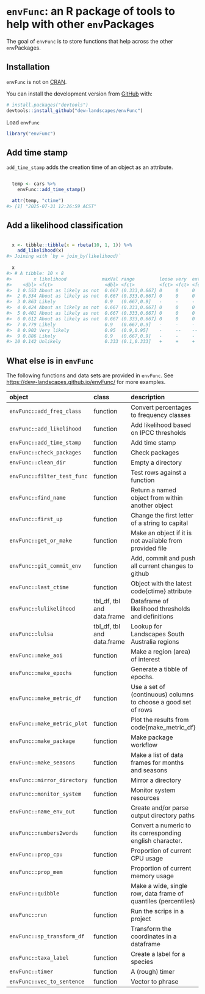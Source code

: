 
<!-- README.md is generated from README.Rmd. Please edit that file -->

# `envFunc`: an R package of tools to help with other `env`Packages

<!-- badges: start -->

<!-- badges: end -->

The goal of `envFunc` is to store functions that help across the other
`env`Packages.

## Installation

`envFunc` is not on [CRAN](https://CRAN.R-project.org).

You can install the development version from
[GitHub](https://github.com/) with:

``` r
# install.packages("devtools")
devtools::install_github("dew-landscapes/envFunc")
```

Load `envFunc`

``` r
library("envFunc")
```

## Add time stamp

`add_time_stamp` adds the creation time of an object as an attribute.

``` r

  temp <- cars %>%
    envFunc::add_time_stamp()

  attr(temp, "ctime")
#> [1] "2025-07-31 12:26:59 ACST"
```

## Add a likelihood classification

``` r

  x <- tibble::tibble(x = rbeta(10, 1, 1)) %>%
    add_likelihood(x)
#> Joining with `by = join_by(likelihood)`
  
  x
#> # A tibble: 10 × 8
#>        x likelihood             maxVal range         loose very  extreme exceptional
#>    <dbl> <fct>                   <dbl> <fct>         <fct> <fct> <fct>   <fct>      
#>  1 0.553 About as likely as not  0.667 (0.333,0.667] 0     0     0       0          
#>  2 0.334 About as likely as not  0.667 (0.333,0.667] 0     0     0       0          
#>  3 0.863 Likely                  0.9   (0.667,0.9]   -     -     -       -          
#>  4 0.424 About as likely as not  0.667 (0.333,0.667] 0     0     0       0          
#>  5 0.401 About as likely as not  0.667 (0.333,0.667] 0     0     0       0          
#>  6 0.612 About as likely as not  0.667 (0.333,0.667] 0     0     0       0          
#>  7 0.779 Likely                  0.9   (0.667,0.9]   -     -     -       -          
#>  8 0.902 Very likely             0.95  (0.9,0.95]    -     --    --      --         
#>  9 0.886 Likely                  0.9   (0.667,0.9]   -     -     -       -          
#> 10 0.142 Unlikely                0.333 (0.1,0.333]   +     +     +       +
```

## What else is in `envFunc`

The following functions and data sets are provided in `envFunc`. See
<https://dew-landscapes.github.io/envFunc/> for more examples.

| object | class | description |
|:---|:---|:---|
| `envFunc::add_freq_class` | function | Convert percentages to frequency classes |
| `envFunc::add_likelihood` | function | Add likelihood based on IPCC thresholds |
| `envFunc::add_time_stamp` | function | Add time stamp |
| `envFunc::check_packages` | function | Check packages |
| `envFunc::clean_dir` | function | Empty a directory |
| `envFunc::filter_test_func` | function | Test rows against a function |
| `envFunc::find_name` | function | Return a named object from within another object |
| `envFunc::first_up` | function | Change the first letter of a string to capital |
| `envFunc::get_or_make` | function | Make an object if it is not available from provided file |
| `envFunc::git_commit_env` | function | Add, commit and push all current changes to github |
| `envFunc::last_ctime` | function | Object with the latest code{ctime} attribute |
| `envFunc::lulikelihood` | tbl_df, tbl and data.frame | Dataframe of likelihood thresholds and definitions |
| `envFunc::lulsa` | tbl_df, tbl and data.frame | Lookup for Landscapes South Australia regions |
| `envFunc::make_aoi` | function | Make a region (area) of interest |
| `envFunc::make_epochs` | function | Generate a tibble of epochs. |
| `envFunc::make_metric_df` | function | Use a set of (continuous) columns to choose a good set of rows |
| `envFunc::make_metric_plot` | function | Plot the results from code{make_metric_df} |
| `envFunc::make_package` | function | Make package workflow |
| `envFunc::make_seasons` | function | Make a list of data frames for months and seasons |
| `envFunc::mirror_directory` | function | Mirror a directory |
| `envFunc::monitor_system` | function | Monitor system resources |
| `envFunc::name_env_out` | function | Create and/or parse output directory paths |
| `envFunc::numbers2words` | function | Convert a numeric to its corresponding english character. |
| `envFunc::prop_cpu` | function | Proportion of current CPU usage |
| `envFunc::prop_mem` | function | Proportion of current memory usage |
| `envFunc::quibble` | function | Make a wide, single row, data frame of quantiles (percentiles) |
| `envFunc::run` | function | Run the scrips in a project |
| `envFunc::sp_transform_df` | function | Transform the coordinates in a dataframe |
| `envFunc::taxa_label` | function | Create a label for a species |
| `envFunc::timer` | function | A (rough) timer |
| `envFunc::vec_to_sentence` | function | Vector to phrase |
